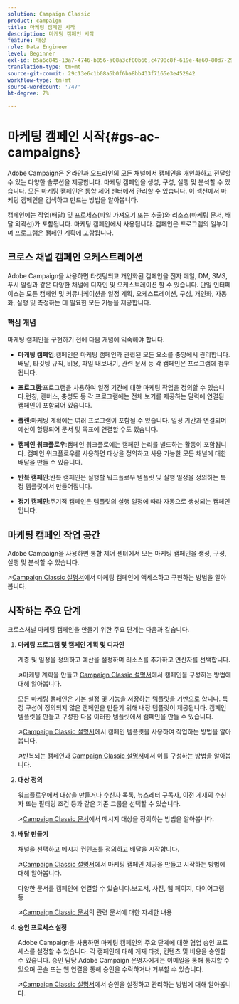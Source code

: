 ```yaml
---
solution: Campaign Classic
product: campaign
title: 마케팅 캠페인 시작
description: 마케팅 캠페인 시작
feature: 대상
role: Data Engineer
level: Beginner
exl-id: b5a6c845-13a7-4746-b856-a08a3cf80b66,c4798c8f-619e-4a60-80d7-29b9e4c61168
translation-type: tm+mt
source-git-commit: 29c13e6c1b08a5b0f6ba8bb433f7165e3e452942
workflow-type: tm+mt
source-wordcount: '747'
ht-degree: 7%

---
```


# 마케팅 캠페인 시작{#gs-ac-campaigns}

Adobe Campaign은 온라인과 오프라인의 모든 채널에서 캠페인을 개인화하고 전달할 수 있는 다양한 솔루션을 제공합니다. 마케팅 캠페인을 생성, 구성, 실행 및 분석할 수 있습니다. 모든 마케팅 캠페인은 통합 제어 센터에서 관리할 수 있습니다. 이 섹션에서 마케팅 캠페인을 검색하고 만드는 방법을 알아봅니다.

캠페인에는 작업(배달) 및 프로세스(파일 가져오기 또는 추출)와 리소스(마케팅 문서, 배달 외곽선)가 포함됩니다. 마케팅 캠페인에서 사용됩니다. 캠페인은 프로그램의 일부이며 프로그램은 캠페인 계획에 포함됩니다.

## 크로스 채널 캠페인 오케스트레이션

Adobe Campaign을 사용하면 타겟팅되고 개인화된 캠페인을 전자 메일, DM, SMS, 푸시 알림과 같은 다양한 채널에 디자인 및 오케스트레이션 할 수 있습니다. 단일 인터페이스는 모든 캠페인 및 커뮤니케이션을 일정 계획, 오케스트레이션, 구성, 개인화, 자동화, 실행 및 측정하는 데 필요한 모든 기능을 제공합니다.

### 핵심 개념

마케팅 캠페인을 구현하기 전에 다음 개념에 익숙해야 합니다.

* **마케팅 캠페인**:캠페인은 마케팅 캠페인과 관련된 모든 요소를 중앙에서 관리합니다.배달, 타깃팅 규칙, 비용, 파일 내보내기, 관련 문서 등 각 캠페인은 프로그램에 첨부됩니다.

* **프로그램**:프로그램을 사용하여 일정 기간에 대한 마케팅 작업을 정의할 수 있습니다.런칭, 캔버스, 충성도 등 각 프로그램에는 전체 보기를 제공하는 달력에 연결된 캠페인이 포함되어 있습니다.

* **플랜**:마케팅 계획에는 여러 프로그램이 포함될 수 있습니다. 일정 기간과 연결되며 예산이 할당되어 문서 및 목표에 연결할 수도 있습니다.

* **캠페인 워크플로우**:캠페인 워크플로에는 캠페인 논리를 빌드하는 활동이 포함됩니다. 캠페인 워크플로우를 사용하면 대상을 정의하고 사용 가능한 모든 채널에 대한 배달을 만들 수 있습니다.

* **반복 캠페인**:반복 캠페인은 실행할 워크플로우 템플릿 및 실행 일정을 정의하는 특정 템플릿에서 만들어집니다.

* **정기 캠페인**:주기적 캠페인은 템플릿의 실행 일정에 따라 자동으로 생성되는 캠페인입니다.

## 마케팅 캠페인 작업 공간

Adobe Campaign을 사용하면 통합 제어 센터에서 모든 마케팅 캠페인을 생성, 구성, 실행 및 분석할 수 있습니다.

:arrow_upper_right:[Campaign Classic 설명서](https://experienceleague.adobe.com/docs/campaign-classic/using/orchestrating-campaigns/about-marketing-campaigns/accessing-marketing-campaigns.html?lang=en#orchestrating-campaigns)에서 마케팅 캠페인에 액세스하고 구현하는 방법을 알아봅니다.


## 시작하는 주요 단계

크로스채널 마케팅 캠페인을 만들기 위한 주요 단계는 다음과 같습니다.

1. **마케팅 프로그램 및 캠페인 계획 및 디자인**

   계층 및 일정을 정의하고 예산을 설정하며 리소스를 추가하고 연산자를 선택합니다.

   :arrow_upper_right:마케팅 계획을 만들고 [Campaign Classic 설명서](https://experienceleague.adobe.com/docs/campaign-classic/using/orchestrating-campaigns/orchestrate-campaigns/setting-up-marketing-campaigns.html?lang=en#creating-plan-and-program-hierarchy)에서 캠페인을 구성하는 방법에 대해 알아봅니다.

   모든 마케팅 캠페인은 기본 설정 및 기능을 저장하는 템플릿을 기반으로 합니다. 특정 구성이 정의되지 않은 캠페인을 만들기 위해 내장 템플릿이 제공됩니다. 캠페인 템플릿을 만들고 구성한 다음 이러한 템플릿에서 캠페인을 만들 수 있습니다.

   :arrow_upper_right:[Campaign Classic 설명서](https://experienceleague.adobe.com/docs/campaign-classic/using/orchestrating-campaigns/orchestrate-campaigns/marketing-campaign-templates.html?lang=en#orchestrating-campaigns)에서 캠페인 템플릿을 사용하여 작업하는 방법을 알아봅니다.

   :arrow_upper_right:반복되는 캠페인과 [Campaign Classic 설명서](https://experienceleague.adobe.com/docs/campaign-classic/using/orchestrating-campaigns/orchestrate-campaigns/setting-up-marketing-campaigns.html?lang=en#recurring-and-periodic-campaigns)에서 이를 구성하는 방법을 알아봅니다.

1. **대상 정의**

   워크플로우에서 대상을 만들거나 수신자 목록, 뉴스레터 구독자, 이전 게재의 수신자 또는 필터링 조건 등과 같은 기존 그룹을 선택할 수 있습니다.

   :arrow_upper_right:[Campaign Classic 문서](https://experienceleague.adobe.com/docs/campaign-classic/using/orchestrating-campaigns/orchestrate-campaigns/marketing-campaign-target.html?lang=en#orchestrating-campaigns)에서 메시지 대상을 정의하는 방법을 알아봅니다.

1. **배달 만들기**

   채널을 선택하고 메시지 컨텐츠를 정의하고 배달을 시작합니다.

   :arrow_upper_right:[Campaign Classic 설명서](https://experienceleague.adobe.com/docs/campaign-classic/using/orchestrating-campaigns/orchestrate-campaigns/marketing-campaign-deliveries.html?lang=en#creating-deliveries)에서 마케팅 캠페인 제공을 만들고 시작하는 방법에 대해 알아봅니다.

   다양한 문서를 캠페인에 연결할 수 있습니다.보고서, 사진, 웹 페이지, 다이어그램 등

   :arrow_upper_right:[Campaign Classic 문서](https://experienceleague.adobe.com/docs/campaign-classic/using/orchestrating-campaigns/orchestrate-campaigns/marketing-campaign-assets.html?lang=en#adding-documents)의 관련 문서에 대한 자세한 내용

1. **승인 프로세스 설정**

   Adobe Campaign을 사용하면 마케팅 캠페인의 주요 단계에 대한 협업 승인 프로세스를 설정할 수 있습니다. 각 캠페인에 대해 게재 타겟, 컨텐츠 및 비용을 승인할 수 있습니다. 승인 담당 Adobe Campaign 운영자에게는 이메일을 통해 통지할 수 있으며 콘솔 또는 웹 연결을 통해 승인을 수락하거나 거부할 수 있습니다.

   :arrow_upper_right:[Campaign Classic 설명서](https://experienceleague.adobe.com/docs/campaign-classic/using/orchestrating-campaigns/orchestrate-campaigns/marketing-campaign-approval.html?lang=en#orchestrating-campaigns)에서 승인을 설정하고 관리하는 방법에 대해 알아봅니다.

